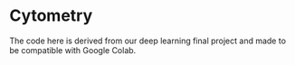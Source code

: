 # Cytometry

The code here is derived from our deep learning final project and made to be compatible with Google Colab.